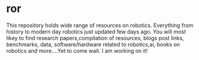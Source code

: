 # ror
This repository holds wide range of resources on robotics. Everything from history to modern day robotics just updated few days ago. You will most likey to find research papers,compilation of resources, blogs post links, benchmarks, data, software/hardware related to robotics,ai, books on robotics and more....Yet to come wait. I am working on it!
